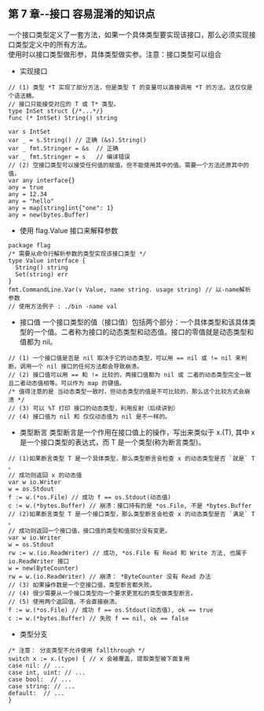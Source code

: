 ## 第 7 章--接口 容易混淆的知识点
一个接口类型定义了一套方法，如果一个具体类型要实现该接口，那么必须实现接口类型定义中的所有方法。  
使用时以接口类型做形参，具体类型做实参。注意：接口类型可以组合
* 实现接口
```
// (1) 类型 *T 实现了部分方法，但是类型 T 的变量可以直接调用 *T 的方法。这仅仅是个语法糖。
// 接口只能接受对应的 T 或 T* 类型。
type InSet struct {/*...*/}
func (* IntSet) String() string

var s IntSet
var _ = s.String() // 正确 (&s).String()
var _ fmt.Stringer = &s  // 正确
var _ fmt.Stringer = s   // 编译错误
// (2) 空接口类型可以接受任何值的赋值。但不能使用其中的值。需要一个方法还原其中的值。
var any interface{}
any = true
any = 12.34
any = "hello"
any = map[string]int{"one": 1}
any = new(bytes.Buffer)
```
* 使用 flag.Value 接口来解释参数
```
package flag
/* 需要从命令行解析参数的类型实现该接口类型 */
type Value interface {
  String() string
  Set(string) err
}
fmt.CommandLine.Var(v Value, name string. usage string) // 以-name解析参数
// 使用方法例子 : ./bin -name val
```
* 接口值
一个接口类型的值（接口值）包括两个部分：一个具体类型和该具体类型的一个值。二者称为接口的动态类型和动态值。接口的零值就是动态类型和值都为 nil。
```
// (1) 一个接口值是否是 nil 取决于它的动态类型，可以用 == nil 或 != nil 来判断。调用一个 nil 接口的任何方法都会导致崩溃。
// (2) 接口值可以用 == 和 != 比较的，两接口值都为 nil 或 二者的动态类型完全一致且二者动态值相等。可以作为 map 的键值。
/* 值得注意的是 当动态类型一致时，但动态类型的值是不可比较的，那么这个比较方式会崩溃 */
// (3) 可以 %T 打印 接口的动态类型，利用反射（后续讲到）
// (4) 接口值为 nil 和 仅仅动态值为 nil 是不一样的。
```
* 类型断言
类型断言是一个作用在接口值上的操作，写出来类似于 x.(T), 其中 x 是一个接口类型的表达式，而 T 是一个类型(称为断言类型)。
```
// (1)如果断言类型 T 是一个具体类型，那么类型断言会检查 x 的动态类型是否 `就是` T 。
// 成功则返回 x 的动态值
var w io.Writer
w = os.Stdout
f := w.(*os.File) // 成功 f == os.Stdout(动态值)
c := w.(*bytes.Buffer) // 崩溃：接口持有的是 *os.File, 不是 *bytes.Buffer
// (2)如果断言类型 T 是一个接口类型，那么类型断言会检查 x 的动态类型是否 `满足` T 。
// 成功则返回一个接口值，接口值的类型和值部分没有变更。
var w io.Writer
w = os.Stdout
rw := w.(io.ReadWriter) // 成功, *os.File 有 Read 和 Write 方法, 也属于 io.ReadWriter 接口
w = new(ByteCounter)
rw = w.(io.ReadWriter) // 崩溃： *ByteCounter 没有 Read 办法
// (3) 如果操作数是一个空接口值，类型断言都失败。
// (4) 很少需要从一个接口类型向一个要求更宽松的类型做类型断言。
// (5) 使用两个返回值，不会直接崩溃。
f := w.(*os.File) // 成功 f == os.Stdout(动态值), ok == true
c := w.(*bytes.Buffer) // 失败 f == nil, ok == false
```
* 类型分支
```
/* 注意： 分支类型不允许使用 fallthrough */
switch x := x.(type) { // x 会被覆盖, 提取类型被下面复用
case nil: // ...
case int, uint: // ...
case bool:  // ...
case string: // ...
default:  // ...
}
```
